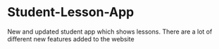 # Student-Lesson-App
New and updated student app which shows lessons. There are a lot of different new features added to the website
